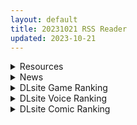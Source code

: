 ```yaml
---
layout: default
title: 20231021 RSS Reader
updated: 2023-10-21
---
```


<details class='content-parent'>
<summary>
Resources
</summary>
<details class='content-child'>
<summary>
<span class='rss-title'> [動画置場 (フリム)] 原创 蜜姫のライブ配信2[Fantia] </span> <a class='rss-link' href='https://gmgard.com/gm123929' target='_blank'>&nbsp;</a>
<div class='rss-published'> 🕛 20231020 15:20:04</div>
</summary>
<img src="https://static.gmgard.us/Images/upload/18676202128129692.jpg" /><br /><p>明着色了</p>
</details>
<details class='content-child'>
<summary>
<span class='rss-title'> [无修正][未知字幕组][バニラ] 集団痴漢電車 1+2 </span> <a class='rss-link' href='https://gmgard.com/gm123928' target='_blank'>&nbsp;</a>
<div class='rss-published'> 🕛 20231020 12:17:29</div>
</summary>
<img src="https://iili.io/JFpwnNp.gif" /><br /><p>男主在电车上被人当成痴汉诬陷 蹲了六个月 出狱后回来找那些诬陷他的人复仇</p>
</details>
<details class='content-child'>
<summary>
<span class='rss-title'> [日系/合集][EROQUIS! (ブッチャーU)]GAME OVERS 等70本[ 异种/多P][7.7G] </span> <a class='rss-link' href='https://gmgard.com/gm123925' target='_blank'>&nbsp;</a>
<div class='rss-published'> 🕛 20231020 05:03:39</div>
</summary>
<img src="https://static.gmgard.us/Images/upload/1513200913165618.jpg" /><br /><p>目录：</p>
</details>

</details>
<details class='content-parent'>
<summary>
News
</summary>
<details class='content-child'>
<summary>
<span class='rss-title'> Steam成人動作冒險《戰乙女終焉之歌》上架，雙眼被什麼蒙蔽的綠皮大軍發動入侵 </span> <a class='rss-link' href='https://www.4gamers.com.tw/news/detail/60409/the-heroines-last-anthem-now-on-steam' target='_blank'>&nbsp;</a>
<div class='rss-published'> 🕛 20231020 17:00:44</div>
</summary>
<img src="https://img.4gamers.com.tw/news-image/ee28dc32-2f6d-43a7-8757-cbd845ad21b3.jpg"/>
原本不想入侵但實在是太大了
</details>
<details class='content-child'>
<summary>
<span class='rss-title'> Whirlpool 最新作《はじめるセカイの理想論》公開官方網站 </span> <a class='rss-link' href='https://home.gamer.com.tw/creationDetail.php?sn=5814914' target='_blank'>&nbsp;</a>
<div class='rss-published'> 🕛 20231020 14:53:42</div>
</summary>
<div align="center"><img border="0" class="gallery-image" src="https://cdn.discordapp.com/attachments/907656383284006936/1164849380122181672/F82oqdIb0AAQoQ3.png" width="650" /></div><div><br /></div><div>曾製作<b>《</b><b>アンレス・テルミナリア</b><b>》</b>、<b>《</b><b>Pieces ～渡り鳥のソムニウム～</b><b>》</b>等作品的遊戲公司 Whirlpool ，於今日(10/20)公開最新作<b>《はじめるセカイの理想論》</b>的官方網站，預定2024年2月22日發售。</div><div><br /></div><div><br /></div><div align="center"><b>【</b><b><font size="4">故事劇情</font></b><b>】</b></div><div align="center"><div><div>這裡並不是你原本所在之處，而是別的某個『地方』。</div><div><br /></div><div>少年主人公小野宮シン，回應了掌管這個世界的神明的召喚，</div><div>成為『轉生者』之一。</div><div><br /></div><div>「希望你能正確引導這個世界。」</div><div><br /></div><div>神明將這個扭曲世界的未來託付給他。</div><div>他的身邊也都是來自不同世界、應召喚而來的同伴。</div><div>儘管他們不斷與被稱為『世界之敵』的黑影怪物戰鬥，</div><div>但也享有片刻寧靜且歡鬧的『日常』。</div><div><br /></div><div>少年的內心懷有創傷。</div><div>過去他生活的世界裡充滿著謊言，而他亦被謊言所殺。</div><div><br /></div><div>在轉生到這個世界時，他向神明許願，獲得能力『Doubt』。</div><div>這是能看穿他人謊言的力量，以保護自己不再受到謊言傷害。</div><div><br /></div><div>然而，這種能力同時也能看穿同伴的內心。</div><div>隱瞞的事實、不願直視的真相。</div><div>雖然有些笨拙，但他藉由接觸這些少女們的傷痛，與他們的關係逐漸拉近。</div><div><br /></div><div>每天倒數世界終結的≪末日指數≫。</div><div><br /></div><div>應召喚而來的少年和少女們，失去自己的處身之地，</div><div>「要是當時是這樣就好了」他們將這個理想隱藏心中，</div><div>而他們的想法將改變世界的樣貌。</div><div><br /></div><div>在末日的盡頭，</div><div>朝向某人提出的理想世界前進。</div><div><br /></div></div><div><br /></div><div><b>【</b><b><font size="4">登場角色</font></b><b>】</b></div><div><img border="0" class="gallery-image" src="https://cdn.discordapp.com/attachments/907656383284006936/1164849371314143242/F826ej3bMAEHH_M.jpg" width="650" /></div><div><img border="0" class="gallery-image" src="https://cdn.discordapp.com/attachments/907656383284006936/1164849371007955004/F827xvia0AART-d.jpg" width="650" /></div><div><img border="0" class="gallery-image" src="https://cdn.discordapp.com/attachments/907656383284006936/1164849370693390356/F828aIGbgAA0LDg.jpg" width="650" /></div><div><img border="0" class="gallery-image" src="https://cdn.discordapp.com/attachments/907656383284006936/1164849379740504084/F829FCDaQAAQwQC.jpg" width="650" /></div><div><img border="0" class="gallery-image" src="https://cdn.discordapp.com/attachments/907656383284006936/1164849371972644925/F82_YB7bsAAGNP2.jpg" width="650" /></div><div><img border="0" class="gallery-image" src="https://cdn.discordapp.com/attachments/907656383284006936/1164849371662274560/F82_9erb0AAQPPK.jpg" width="650" /></div><div><br /></div><div><br /></div><div><b>【<font size="4">遊戲CG</font></b><b>】</b></div><div><img border="0" class="gallery-image" src="https://cdn.discordapp.com/attachments/907656383284006936/1164849373188997190/F826ghKaAAAntNB.jpg" width="650" /></div><div><img border="0" class="gallery-image" src="https://cdn.discordapp.com/attachments/907656383284006936/1164849372887003218/F827xynagAA8rA_.jpg" width="650" /></div><div><img border="0" class="gallery-image" src="https://cdn.discordapp.com/attachments/907656383284006936/1164849372614381680/F828b7VacAAuP25.jpg" width="650" /></div><div><img border="0" class="gallery-image" src="https://cdn.discordapp.com/attachments/907656383284006936/1164849372283027537/F829G8Fa4AAFrqy.jpg" width="650" /></div></div><div><br /></div><div><br /></div><div><font size="4"><b>CAST</b></font></div><div><div>ヘルミリア＝ヴァン＝ノクスローゼ　CV：月野きいろ</div><div>最上 ヒナギク　CV：明羽杏子</div><div>綾月 ハルカ　CV：蒼乃むすび</div><div>ティア＝フォーレンタイト　CV：秋野花</div><div>ノゾミ先生　CV：白月かなめ</div><div>ヨル　CV：夏和小</div></div><div>神ちゃん　CV：くすはらゆい</div><div><br /></div><div><div><b><font size="4">STAFF</font></b></div><div>劇本：近江谷宥</div><div>原畫：水鏡まみず</div><div>發售日：2024年2月22日</div><div>官網：<a href="https://ref.gamer.com.tw/redir.php?url=https%3A%2F%2Fwhirlpool.co.jp%2Fhajiron%2F" target="_blank">https://whirlpool.co.jp/hajiron/</a></div></div><div><br /></div>
</details>
<details class='content-child'>
<summary>
<span class='rss-title'> IRODORI 最新作《八剱伝》公開OP影片 </span> <a class='rss-link' href='https://home.gamer.com.tw/creationDetail.php?sn=5814859' target='_blank'>&nbsp;</a>
<div class='rss-published'> 🕛 20231020 13:23:15</div>
</summary>
<div align="center"><img border="0" class="gallery-image" src="https://i.imgur.com/3naaQtJ.jpg" width="650" /></div><div><br /></div><div>曾製作<b>《桜花裁き》</b>的遊戲公司 IRODORI ，於今日(10/20)公開最新作<b>《八剱伝》</b>的OP影片，預定2024年1月26日發售。</div><div><br /></div><div><div class="videoWrapper"><div class="videoWrapper video-youtube"></div></div></div><div><br /></div><div align="center"><b><font size="4">【故事劇情】</font></b></div><div align="center"><div>以血洗血、為了爭奪少許土地而無止境地戰鬥的時代——戰國。</div><div><br /></div><div>在關東的某個小山裡，不知從何時開始，</div><div>即便秋天結束，朱紅的紅葉卻仍未凋零，不斷散落，似乎永遠不會停止。</div><div><br /></div><div>起初人們感到驚訝，但漸漸地沒有人再對此抱有疑問。</div><div>過了一段時間後，當權者將元號定為「紅和」。</div><div><br /></div><div>紅葉逐漸蔓延到整個關東地區，</div><div>一種信奉紅葉、被稱為『朱教』的的小型信仰在百姓中萌芽。</div><div><br /></div><div>時光飛逝，紅和十八年。</div><div>生活在殘酷時代中人們的命運交錯之時，將開啟時代的終結。</div></div><div align="center"><br /></div><div align="center"><br /></div><div><br /></div><div><br /></div><div><font size="4"><b>CAST</b></font></div><div><div>佐倉 志乃 駒孝　CV：明羽杏子</div><div>我孫子 宗介 正義　CV：黒井多飛岡</div><div>旭 幻八 信千代　CV：桃山いおん</div><div>袖ヶ浦 古文吾 悌興　CV：野☆球</div><div>酒々井 導雪 忠貴　CV：相武遠大</div><div>匝瑳 華野 智夜　CV：威鳳ジン</div><div>八千代 大鶴 礼　CV：夏和小</div><div>流山 真兵衛 宗仁　CV：ほうでん亭センマイ</div></div><div><br /></div><div><b><font size="4">STAFF</font></b></div><div>劇本：宍戸くろう、榊水夏</div><div>原畫：海水塩湖</div><div>發售日：2024年1月26日</div><div>官網：<a href="https://ref.gamer.com.tw/redir.php?url=http%3A%2F%2Fwww.irodori-soft.com%2F8kenden%2F" target="_blank">http://www.irodori-soft.com/8kenden/</a></div><div><br /></div>
</details>
<details class='content-child'>
<summary>
<span class='rss-title'> 《創作彼女の恋愛公式》原班人馬最新作《アンラベル・トリガー》公開先行網站 </span> <a class='rss-link' href='https://home.gamer.com.tw/creationDetail.php?sn=5814692' target='_blank'>&nbsp;</a>
<div class='rss-published'> 🕛 20231020 09:16:11</div>
</summary>
<div align="center"><img border="0" class="gallery-image" src="https://cdn.discordapp.com/attachments/907656383284006936/1164852929606463529/F83w32-aQAAQhbB.jpg" width="650" /></div><div align="center"><img border="0" class="gallery-image" src="https://cdn.discordapp.com/attachments/907656383284006936/1164867653094101083/2023-10-20_18_04_38.jpg" width="650" /></div><div align="center"><br /></div><div>由<b>《創作彼女の恋愛公式》</b>的原班人馬成立的全新遊戲品牌 Archive，於今日(10/20)公開首部作品<b>《アンラベル・トリガー》</b>的先行網站，預定2023年11月正式公開官方網站。</div><div><br /></div><div><img border="0" class="gallery-image" src="https://cdn.discordapp.com/attachments/907656383284006936/1164867653446402099/2023-10-20_18_04_58.jpg" width="650" /></div><div align="center"><img border="0" class="gallery-image" src="https://cdn.discordapp.com/attachments/907656383284006936/1164854261000196186/FireShot_Capture_060_-_Archive_-_archive.nexton-net.jp.png" width="650" /></div><div><br /></div><div align="center"><br /></div><div><b><font size="4">STAFF</font></b></div><div>劇本：工藤啓介</div><div>原畫：有葉、サイキライダー</div><div>美術監督：志水マサトシ</div><div>發售日：未定</div><div>官網：<a href="https://ref.gamer.com.tw/redir.php?url=https%3A%2F%2Farchive.nexton-net.jp%2F" target="_blank">https://archive.nexton-net.jp/</a></div><div></div><div><br /></div>
</details>

</details>
<details class='content-parent'>
<summary>
DLsite Game Ranking
</summary>
<details class='content-child'>
<summary>
<span class='rss-title'> ハチナ怪異譚 [八角家] </span> <a class='rss-link' href='https://www.dlsite.com/maniax/work/=/product_id/RJ431925.html' target='_blank'>&nbsp;</a>
<div class='rss-published'> 🕛 20231021 13:09:23</div>
</summary>
<img src ="http://img.dlsite.jp/modpub/images2/work/doujin/RJ432000/RJ431925_img_main.jpg"/><br/>ぴっちりインナー和装少女が催眠・拘束・状態異常まみれになりながら戦う濃厚Hアクション
</details>
<details class='content-child'>
<summary>
<span class='rss-title'> 護身術道場 秘密のNTRレッスン -葵編- [WAKUWAKU] </span> <a class='rss-link' href='https://www.dlsite.com/maniax/work/=/product_id/RJ01083821.html' target='_blank'>&nbsp;</a>
<div class='rss-published'> 🕛 20231021 13:09:23</div>
</summary>
<img src ="http://img.dlsite.jp/modpub/images2/work/doujin/RJ01084000/RJ01083821_img_main.jpg"/><br/>護身術道場 秘密のNTRレッスンのDLCをプレイする為には、別途ゲーム本体が必要です。山神の娘である葵ちゃんと主人公のストーリーを描いています。
</details>
<details class='content-child'>
<summary>
<span class='rss-title'> 忍堕とし [まろん☆まろん] </span> <a class='rss-link' href='https://www.dlsite.com/maniax/work/=/product_id/RJ01052320.html' target='_blank'>&nbsp;</a>
<div class='rss-published'> 🕛 20231021 13:09:23</div>
</summary>
<img src ="http://img.dlsite.jp/modpub/images2/work/doujin/RJ01053000/RJ01052320_img_main.jpg"/><br/>クリックで簡単に調教が楽しめる おさわり調教シミュレーションゲーム!!!たくさんのシーンがあるため、飽きることなく調教を楽しめます!!!調教シーンはフルアニメ&フルボイス! Live2Dを利用したぬるぬると動くアニメーション調教を、ぜひ体感してください!
</details>
<details class='content-child'>
<summary>
<span class='rss-title'> 護身術道場 秘密のNTRレッスン [WAKUWAKU] </span> <a class='rss-link' href='https://www.dlsite.com/maniax/work/=/product_id/RJ01053661.html' target='_blank'>&nbsp;</a>
<div class='rss-published'> 🕛 20231021 13:09:23</div>
</summary>
<img src ="http://img.dlsite.jp/modpub/images2/work/doujin/RJ01054000/RJ01053661_img_main.jpg"/><br/>これはシミュレーション系のエロゲーで、ユーモアな要素が盛り込まれています。
</details>
<details class='content-child'>
<summary>
<span class='rss-title'> 駆動妖精アイディールレイズ [Riez-ON] </span> <a class='rss-link' href='https://www.dlsite.com/maniax/work/=/product_id/RJ406835.html' target='_blank'>&nbsp;</a>
<div class='rss-published'> 🕛 20231021 13:09:23</div>
</summary>
<img src ="http://img.dlsite.jp/modpub/images2/work/doujin/RJ407000/RJ406835_img_main.jpg"/><br/>「舞え、超音速の機械妖精」近未来SFハイスピード3Dアクションへようこそ
</details>

</details>
<details class='content-parent'>
<summary>
DLsite Voice Ranking
</summary>
<details class='content-child'>
<summary>
<span class='rss-title'> ★10/22まで限定特典付き★双子ロリ爆乳の媚び媚びお兄ちゃん誘惑【ロリ爆乳の双子が大好きなお兄ちゃんをメロメロにして、気持ちいいお漏らしぴゅっぴゅをさせる話】 [常世常闇所々] </span> <a class='rss-link' href='https://www.dlsite.com/maniax/work/=/product_id/RJ01096800.html' target='_blank'>&nbsp;</a>
<div class='rss-published'> 🕛 20231021 13:09:25</div>
</summary>
<img src ="http://img.dlsite.jp/modpub/images2/work/doujin/RJ01097000/RJ01096800_img_main.jpg"/><br/>ロリ爆乳の双子が大好きな親戚のお兄ちゃんを誘惑して、メロメロにさせてしまう甘々なマゾ向けの話です。女の子達に結婚を迫られるお兄ちゃん…左右から柔らかくて大きいおっぱいを押し付けられたり、耳を小さなお口でしゃぶられたり、少しずつ双子の魅力にハマっていきます…お兄ちゃんは魅惑的なロリ姉妹に負けてしまうのでしょうか?CV みもりあいの様
</details>
<details class='content-child'>
<summary>
<span class='rss-title'> チンカス掃除までしてくれる世話焼きな妹JKとの生活 [スイカ熟成保証委員会] </span> <a class='rss-link' href='https://www.dlsite.com/maniax/work/=/product_id/RJ01086281.html' target='_blank'>&nbsp;</a>
<div class='rss-published'> 🕛 20231021 13:09:25</div>
</summary>
<img src ="http://img.dlsite.jp/modpub/images2/work/doujin/RJ01087000/RJ01086281_img_main.jpg"/><br/>ある日、リビングでうたた寝をしていたあなたは、下腹部の妙な快感で目を覚ます。 美奈穂があなたのペニスを咥え、舌と唇で丹念にチンカス掃除をしていた──
</details>
<details class='content-child'>
<summary>
<span class='rss-title'> JK精灵的异世界孕活 ～高个子丰满黑暗精灵的全力甜蜜榨精～ [青春×フェティシズム] </span> <a class='rss-link' href='https://www.dlsite.com/maniax/work/=/product_id/RJ01099196.html' target='_blank'>&nbsp;</a>
<div class='rss-published'> 🕛 20231021 13:09:25</div>
</summary>
<img src ="http://img.dlsite.jp/modpub/images2/work/doujin/RJ01100000/RJ01099196_img_main.jpg"/><br/>「甜蜜逆强〇」×「无知丰满黑暗精灵」×「异文化青春交流」你喜欢黑暗精灵吗? 这个黑暗精灵,无论哪里都十分丰满♪她将用压倒性的身体从你身上榨取精液♪ 被巨大的黑暗精灵的身体包裹,被逐渐地榨干精液的快感…你想尝试一下吗?
</details>
<details class='content-child'>
<summary>
<span class='rss-title'> 【美食攻略】Delicious!讓人肉好吃的秘訣【中文音聲】 [Night Story 夜來聲聆] </span> <a class='rss-link' href='https://www.dlsite.com/maniax/work/=/product_id/RJ01106556.html' target='_blank'>&nbsp;</a>
<div class='rss-published'> 🕛 20231021 13:09:25</div>
</summary>
<img src ="http://img.dlsite.jp/modpub/images2/work/doujin/RJ01107000/RJ01106556_img_main.jpg"/><br/>早上醒來,你發現自己躺在一個陌生的地方,手腳還被銬著,看著面帶笑容的女同事予晨興致勃勃進行烹飪的事前準備,踩著輕快腳步慢慢逼近,強烈的恐懼感瞬間湧上你的心頭.....
</details>
<details class='content-child'>
<summary>
<span class='rss-title'> 【透き通る低音】隣の席の一ノ瀬さん。クールでダウナーな彼女との駆け引きえっち。 [桃色みんと] </span> <a class='rss-link' href='https://www.dlsite.com/maniax/work/=/product_id/RJ01075068.html' target='_blank'>&nbsp;</a>
<div class='rss-published'> 🕛 20231021 13:09:25</div>
</summary>
<img src ="http://img.dlsite.jp/modpub/images2/work/doujin/RJ01076000/RJ01075068_img_main.jpg"/><br/>あるきっかけで、“隣の席の一ノ瀬さん”のセフレになる事に…。お互いがヤりたい時にヤる関係…。そのクールな性格からは想像できない程に、彼女の性欲は強くて…。手コキする彼女の手が少し冷たい事…。彼女の秘所が火傷しそうなほどに熱い事…。最奥を突けば押し殺すように吐息を漏らす事を…。”僕”は知っている…。「私らセフレでしょ?何の用かって…セックスしかないじゃん…」
</details>

</details>
<details class='content-parent'>
<summary>
DLsite Comic Ranking
</summary>
<details class='content-child'>
<summary>
<span class='rss-title'> 女装少年ヒーローのきみが邪悪な組織でTSして淫らな女幹部に堕ちるまんがートランスダークエグゼクティブー [やせうまロール] </span> <a class='rss-link' href='https://www.dlsite.com/maniax/work/=/product_id/RJ01107266.html' target='_blank'>&nbsp;</a>
<div class='rss-published'> 🕛 20231021 13:09:28</div>
</summary>
<img src ="http://img.dlsite.jp/modpub/images2/work/doujin/RJ01108000/RJ01107266_img_main.jpg"/><br/>ピッチリスゥツの女装少年ヒーローが心の闇をくすぐられTS!むっちりギチギチ緊縛スゥツの巨乳女幹部に堕ちる!淫紋やニプルファックも!前作見てなくても大丈夫!裸なし全編テカテカツヤツヤラバースーツ!
</details>
<details class='content-child'>
<summary>
<span class='rss-title'> 熱血女装少年ヒーローのキミがメンヘラ女にTSしてモブ♀戦闘員に堕ちる漫画 -邪淫TS洗脳 トランス・モブ・セントーインR- [やせうまロール] </span> <a class='rss-link' href='https://www.dlsite.com/maniax/work/=/product_id/RJ01075623.html' target='_blank'>&nbsp;</a>
<div class='rss-published'> 🕛 20231021 13:09:28</div>
</summary>
<img src ="http://img.dlsite.jp/modpub/images2/work/doujin/RJ01076000/RJ01075623_img_main.jpg"/><br/>ラバースーツのピッチリ少年ヒーローが、悪の組織で性依存のメンヘラ♀モブ戦闘員に悪堕ちTS!!前日譚同梱で前作読んでなくても楽しめます!トータル40P越え!
</details>
<details class='content-child'>
<summary>
<span class='rss-title'> 女装少年ヒーローのキミが女体化してモブ♀戦闘員に堕ちる漫画-邪淫TS洗脳トランス・モブ・セントーイン!- [やせうまロール] </span> <a class='rss-link' href='https://www.dlsite.com/maniax/work/=/product_id/RJ01038460.html' target='_blank'>&nbsp;</a>
<div class='rss-published'> 🕛 20231021 13:09:28</div>
</summary>
<img src ="http://img.dlsite.jp/modpub/images2/work/doujin/RJ01039000/RJ01038460_img_main.jpg"/><br/>TSし、肉欲に狂い、ラバースーツの女戦闘員に堕ちる!代替の効く惨めなモブ戦闘員に堕ちていく様をネットリ33Pで描きました。悪堕ちしたいMのアナタも、悪堕ちを楽しみたいSのアナタもどうぞ!全編ぴっちりスーツ!
</details>
<details class='content-child'>
<summary>
<span class='rss-title'> 妖精騎士フェアリーブルーム第6話 [夢かき屋] </span> <a class='rss-link' href='https://www.dlsite.com/maniax/work/=/product_id/RJ01059823.html' target='_blank'>&nbsp;</a>
<div class='rss-published'> 🕛 20231021 13:09:28</div>
</summary>
<img src ="http://img.dlsite.jp/modpub/images2/work/doujin/RJ01060000/RJ01059823_img_main.jpg"/><br/>妖精騎士シリーズ第6話! 怪人「クモリス」に捕まったフェアリーブルーム達!! 果たして彼女達は逃げ出す事が出来るのか!?
</details>
<details class='content-child'>
<summary>
<span class='rss-title'> ヒル○ャールの肉床～波沫の章～ [可老家] </span> <a class='rss-link' href='https://www.dlsite.com/maniax/work/=/product_id/RJ01100852.html' target='_blank'>&nbsp;</a>
<div class='rss-published'> 🕛 20231021 13:09:28</div>
</summary>
<img src ="http://img.dlsite.jp/modpub/images2/work/doujin/RJ01101000/RJ01100852_img_main.jpg"/><br/>敗北したヒロインが魔物に捕まり、日々輪姦され、やがて孕み袋肉奴隷に堕ちる話。
</details>

</details>
